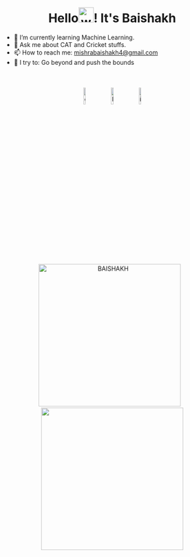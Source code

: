 <h1 align="center">Hello<img alt="wave" src="https://emojis.slackmojis.com/emojis/images/1588177020/8809/wave_hello.gif?1588177020" width="35">! It's Baishakh</h1>

- 🌱 I’m currently learning Machine Learning.
- 💬 Ask me about CAT and Cricket stuffs.
- 📫 How to reach me: mishrabaishakh4@gmail.com
- 🧗 I try to: Go beyond and push the bounds

</br>




<p align="center" >
	<a href="https://github.com/https://github.com/BAISHAKH"><img alt="github" width="10%" style="padding:5px" src="https://img.icons8.com/clouds/100/000000/github.png"/></a>
	<a href="https://www.linkedin.com/in/baishakh-mishra-911b92155//"><img alt="linkedin" width="10%" style="padding:5px" src="https://img.icons8.com/clouds/100/000000/linkedin.png"/></a>
	<a href="https://www.instagram.com/_b_a_i_s_h_a_k_h_/"><img alt="instagram" width="10%" style="padding:5px" src="https://img.icons8.com/clouds/100/000000/instagram.png"/></a>
	
</p>



<p align='center'><img width="330px" src="https://github-readme-streak-stats.herokuapp.com/?user=BAISHAKH&theme=radical" alt="BAISHAKH" />&nbsp; &nbsp;<img width="330px" src="https://github-readme-stats.vercel.app/api?username=BAISHAKH&count_private=true&theme=radical"/></p>

<!--START_SECTION_PROFILE_VIEWS:readme-info-->
<!--END_SECTION_PROFILE_VIEWS:readme-info-->

<!--START_SECTION_LINES_OF_CODE:readme-info-->
<!--END_SECTION_LINES_OF_CODE:readme-info-->

<!--START_CONTRIBUTIONS:readme-info-->
<!--END_CONTRIBUTIONS:readme-info-->

<!--START_SECTION_DAILY_COMMIT:readme-info-->
<!--END_SECTION_DAILY_COMMIT:readme-info-->

<!--START_SECTION_WEEKLY_COMMIT:readme-info-->
<!--END_SECTION_WEEKLY_COMMIT:readme-info-->

<!--START_SECTION_LANGUAGE:readme-info-->
<!--END_SECTION_LANGUAGE:readme-info-->
